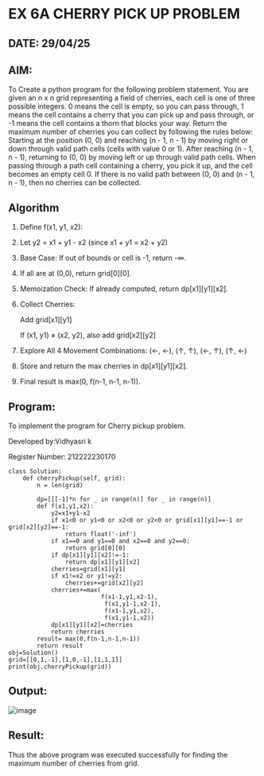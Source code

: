 # EX 6A CHERRY PICK UP PROBLEM
## DATE: 29/04/25

## AIM:
To Create a python program for the following problem statement.
You are given an n x n grid representing a field of cherries, each cell is one of three possible integers.
0	means the cell is empty, so you can pass through,
1	means the cell contains a cherry that you can pick up and pass through, or
-1 means the cell contains a thorn that blocks your way.
Return the maximum number of cherries you can collect by following the rules below:
Starting at the position (0, 0) and reaching (n - 1, n - 1) by moving right or down through valid path cells (cells with value 0 or 1).
After reaching (n - 1, n - 1), returning to (0, 0) by moving left or up through valid path cells.
When passing through a path cell containing a cherry, you pick it up, and the cell becomes an empty cell 0. If there is no valid path between (0, 0) and (n - 1, n - 1), then no cherries can be collected.


## Algorithm
1. Define f(x1, y1, x2):

2. Let y2 = x1 + y1 - x2 (since x1 + y1 = x2 + y2)

3. Base Case: If out of bounds or cell is -1, return -∞.

4. If all are at (0,0), return grid[0][0].

5. Memoization Check: If already computed, return dp[x1][y1][x2].

6. Collect Cherries:

   Add grid[x1][y1]

   If (x1, y1) ≠ (x2, y2), also add grid[x2][y2]

7. Explore All 4 Movement Combinations: (←, ←), (↑, ↑), (←, ↑), (↑, ←)

8. Store and return the max cherries in dp[x1][y1][x2].

9. Final result is max(0, f(n-1, n-1, n-1)).

## Program:

To implement the program for Cherry pickup problem.

Developed by:Vidhyasri k

Register Number: 212222230170

```
class Solution:
    def cherryPickup(self, grid):
        n = len(grid)
 
        dp=[[[-1]*n for _ in range(n)] for _ in range(n)]
        def f(x1,y1,x2):
            y2=x1+y1-x2
            if x1<0 or y1<0 or x2<0 or y2<0 or grid[x1][y1]==-1 or grid[x2][y2]==-1:
                return float('-inf')
            if x1==0 and y1==0 and x2==0 and y2==0:
                return grid[0][0]
            if dp[x1][y1][x2]!=-1:
                return dp[x1][y1][x2]
            cherries=grid[x1][y1]
            if x1!=x2 or y1!=y2:
                cherries+=grid[x2][y2]
            cherries+=max(
                          f(x1-1,y1,x2-1),
                           f(x1,y1-1,x2-1),
                           f(x1-1,y1,x2),
                           f(x1,y1-1,x2))
            dp[x1][y1][x2]=cherries
            return cherries
        result= max(0,f(n-1,n-1,n-1))
        return result
obj=Solution()
grid=[[0,1,-1],[1,0,-1],[1,1,1]]        
print(obj.cherryPickup(grid))
```
## Output:
![image](https://github.com/user-attachments/assets/9273d869-09e7-4ef2-8240-012e3af3d0c1)


## Result:
Thus the above program was executed successfully for finding the maximum number of cherries from grid.
